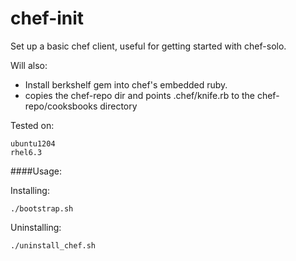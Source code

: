 chef-init
=========

Set up a basic chef client, useful for getting started with chef-solo.  

Will also: 

* Install berkshelf gem into chef's embedded ruby. 
* copies the chef-repo dir and points .chef/knife.rb to the chef-repo/cooksbooks directory

Tested on:

	ubuntu1204
	rhel6.3

####Usage:

Installing:
	
	./bootstrap.sh


Uninstalling:
	
	./uninstall_chef.sh 

